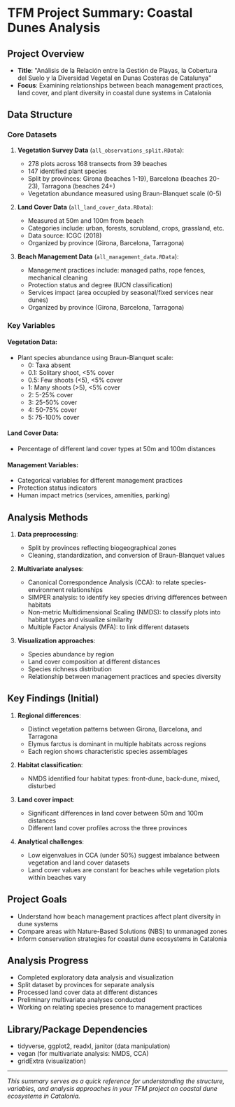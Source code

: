 # TFM Project Summary: Coastal Dunes Analysis

## Project Overview
- **Title**: "Análisis de la Relación entre la Gestión de Playas, la Cobertura del Suelo y la Diversidad Vegetal en Dunas Costeras de Catalunya"
- **Focus**: Examining relationships between beach management practices, land cover, and plant diversity in coastal dune systems in Catalonia

## Data Structure

### Core Datasets
1. **Vegetation Survey Data** (`all_observations_split.RData`):
   - 278 plots across 168 transects from 39 beaches
   - 147 identified plant species
   - Split by provinces: Girona (beaches 1-19), Barcelona (beaches 20-23), Tarragona (beaches 24+)
   - Vegetation abundance measured using Braun-Blanquet scale (0-5)

2. **Land Cover Data** (`all_land_cover_data.RData`):
   - Measured at 50m and 100m from beach
   - Categories include: urban, forests, scrubland, crops, grassland, etc.
   - Data source: ICGC (2018)
   - Organized by province (Girona, Barcelona, Tarragona)

3. **Beach Management Data** (`all_management_data.RData`):
   - Management practices include: managed paths, rope fences, mechanical cleaning
   - Protection status and degree (IUCN classification)
   - Services impact (area occupied by seasonal/fixed services near dunes)
   - Organized by province (Girona, Barcelona, Tarragona)

### Key Variables

#### Vegetation Data:
- Plant species abundance using Braun-Blanquet scale:
  - 0: Taxa absent
  - 0.1: Solitary shoot, <5% cover
  - 0.5: Few shoots (<5), <5% cover
  - 1: Many shoots (>5), <5% cover
  - 2: 5-25% cover
  - 3: 25-50% cover
  - 4: 50-75% cover
  - 5: 75-100% cover

#### Land Cover Data:
- Percentage of different land cover types at 50m and 100m distances

#### Management Variables:
- Categorical variables for different management practices
- Protection status indicators
- Human impact metrics (services, amenities, parking)

## Analysis Methods
1. **Data preprocessing**: 
   - Split by provinces reflecting biogeographical zones
   - Cleaning, standardization, and conversion of Braun-Blanquet values

2. **Multivariate analyses**:
   - Canonical Correspondence Analysis (CCA): to relate species-environment relationships
   - SIMPER analysis: to identify key species driving differences between habitats
   - Non-metric Multidimensional Scaling (NMDS): to classify plots into habitat types and visualize similarity
   - Multiple Factor Analysis (MFA): to link different datasets

3. **Visualization approaches**:
   - Species abundance by region
   - Land cover composition at different distances
   - Species richness distribution
   - Relationship between management practices and species diversity

## Key Findings (Initial)
1. **Regional differences**:
   - Distinct vegetation patterns between Girona, Barcelona, and Tarragona
   - Elymus farctus is dominant in multiple habitats across regions
   - Each region shows characteristic species assemblages

2. **Habitat classification**:
   - NMDS identified four habitat types: front-dune, back-dune, mixed, disturbed

3. **Land cover impact**:
   - Significant differences in land cover between 50m and 100m distances
   - Different land cover profiles across the three provinces

4. **Analytical challenges**:
   - Low eigenvalues in CCA (under 50%) suggest imbalance between vegetation and land cover datasets
   - Land cover values are constant for beaches while vegetation plots within beaches vary

## Project Goals
- Understand how beach management practices affect plant diversity in dune systems
- Compare areas with Nature-Based Solutions (NBS) to unmanaged zones
- Inform conservation strategies for coastal dune ecosystems in Catalonia

## Analysis Progress
- Completed exploratory data analysis and visualization
- Split dataset by provinces for separate analysis
- Processed land cover data at different distances
- Preliminary multivariate analyses conducted
- Working on relating species presence to management practices

## Library/Package Dependencies
- tidyverse, ggplot2, readxl, janitor (data manipulation)
- vegan (for multivariate analysis: NMDS, CCA)
- gridExtra (visualization)

---
*This summary serves as a quick reference for understanding the structure, variables, and analysis approaches in your TFM project on coastal dune ecosystems in Catalonia.*